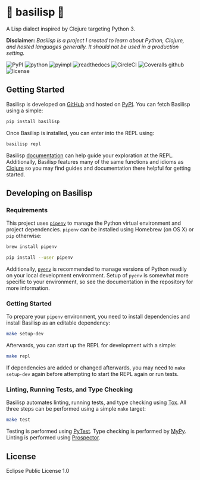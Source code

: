 # 🐍 basilisp 🐍

A Lisp dialect inspired by Clojure targeting Python 3.

**Disclaimer:** _Basilisp is a project I created to learn about Python, Clojure,
and hosted languages generally. It should not be used in a production setting._

![PyPI](https://img.shields.io/pypi/v/basilisp.svg?style=flat-square) ![python](https://img.shields.io/pypi/pyversions/basilisp.svg?style=flat-square) ![pyimpl](https://img.shields.io/pypi/implementation/basilisp.svg?style=flat-square) ![readthedocs](https://img.shields.io/readthedocs/basilisp.svg?style=flat-square) ![CircleCI](	https://img.shields.io/circleci/project/github/chrisrink10/basilisp/master.svg?style=flat-square) ![Coveralls github](https://img.shields.io/coveralls/github/chrisrink10/basilisp.svg?style=flat-square) ![license](https://img.shields.io/github/license/chrisrink10/basilisp.svg?style=flat-square)

## Getting Started

Basilisp is developed on [GitHub](https://github.com/chrisrink10/basilisp)
and hosted on [PyPI](https://pypi.python.org/pypi/basilisp). You can
fetch Basilisp using a simple:

```bash
pip install basilisp
```

Once Basilisp is installed, you can enter into the REPL using:

```bash
basilisp repl
```

Basilisp [documentation](https://basilisp.readthedocs.io) can help guide your 
exploration at the REPL. Additionally, Basilisp features many of the same functions 
and idioms as [Clojure](https://clojure.org/) so you may find guides and 
documentation there helpful for getting started.

## Developing on Basilisp

### Requirements

This project uses [`pipenv`](https://github.com/kennethreitz/pipenv) to
manage the Python virtual environment and project dependencies. `pipenv`
can be installed using Homebrew (on OS X) or `pip` otherwise:

```bash
brew install pipenv
```

```bash
pip install --user pipenv
```

Additionally, [`pyenv`](https://github.com/pyenv/pyenv) is recommended to 
manage versions of Python readily on your local development environment.
Setup of `pyenv` is somewhat more specific to your environment, so see
the documentation in the repository for more information.

### Getting Started

To prepare your `pipenv` environment, you need to install dependencies
and install Basilisp as an editable dependency:

```bash
make setup-dev
```

Afterwards, you can start up the REPL for development with a simple:

```bash
make repl
```

If dependencies are added or changed afterwards, you may need to
`make setup-dev` again before attempting to start the REPL again or
run tests.

### Linting, Running Tests, and Type Checking

Basilisp automates linting, running tests, and type checking using 
[Tox](https://github.com/tox-dev/tox). All three steps can be performed
using a simple `make` target:

```bash
make test
```

Testing is performed using [PyTest](https://github.com/pytest-dev/pytest/). 
Type checking is performed by [MyPy](http://mypy-lang.org/). Linting is 
performed using [Prospector](https://prospector.landscape.io/en/master/).

## License

Eclipse Public License 1.0
